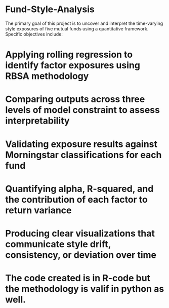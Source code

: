 # Fund-Style-Analysis
The primary goal of this project is to uncover and interpret the time-varying style exposures of five mutual funds using a quantitative framework. Specific objectives include:
# Applying rolling regression to identify factor exposures using RBSA methodology
# Comparing outputs across three levels of model constraint to assess interpretability
# Validating exposure results against Morningstar classifications for each fund
# Quantifying alpha, R-squared, and the contribution of each factor to return variance
# Producing clear visualizations that communicate style drift, consistency, or deviation over time
# The code created is in R-code but the methodology is valif in python as well. 
